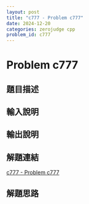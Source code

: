 ```yaml
---
layout: post
title: "c777 - Problem c777"
date: 2024-12-20
categories: zerojudge cpp
problem_id: c777
---
```


# Problem c777

## 題目描述



## 輸入說明



## 輸出說明



## 解題連結

[c777 - Problem c777](https://zerojudge.tw/ShowProblem?problemid=c777)

## 解題思路


